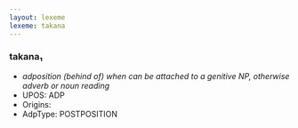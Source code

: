 ```yaml
---
layout: lexeme
lexeme: takana
---
```


###  takana₁

* _adposition (behind of) when can be attached to a genitive NP, otherwise adverb or noun reading_
* UPOS:  ADP
* Origins: 
* AdpType:  POSTPOSITION

